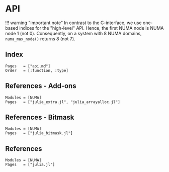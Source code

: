 # API

!!! warning "Important note"
    In contrast to the C-interface, we use one-based indices for the "high-level" API. Hence,
    the first NUMA node is NUMA node 1 (not 0). Consequently, on a system with 8 NUMA domains, `numa_max_node()` returns 8 (not 7).

## Index

```@index
Pages   = ["api.md"]
Order   = [:function, :type]
```

## References - Add-ons
```@autodocs
Modules = [NUMA]
Pages   = ["julia_extra.jl", "julia_arrayalloc.jl"]
```

## References - Bitmask
```@autodocs
Modules = [NUMA]
Pages   = ["julia_bitmask.jl"]
```

## References
```@autodocs
Modules = [NUMA]
Pages   = ["julia.jl"]
```

